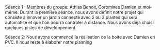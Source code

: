 Séance 1 : Membres du groupe: Athias Benoit, Coromines Damien et moi-même.
Durant la première séance, nous avons définit notre projet qui consiste à innover un jardin connecté avec 2 ou 3 plantes 
qui sera automatisé et que l'on pourra controler à distance.
Nous avons déja choisi quelques pistes de développement.

Séance 2: Nous avons commencé la réalisation de la boite avec Damien en PVC. Il nous reste à élaborer notre planning
